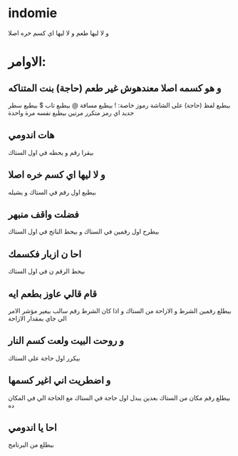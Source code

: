 # indomie
و لا ليها طعم و لا ليها اي كسم خره اصلا

# الاوامر:
## و هو كسمه اصلا معندهوش غير طعم (حاجة) بنت المتناكه
بيطبع لفظ (حاجة) على الشاشة
رموز خاصة:
! بيطبع مسافة
@ بيطبع تاب
$ بيطبع سطر جديد
اي رمز متكرر مرتين بيطبع نفسه مرة واحدة

## هات اندومي
بيقرا رقم و يحطه في اول الستاك

## و لا ليها اي كسم خره اصلا
بيطبع اول رقم في الستاك و يشيله

## فضلت واقف منبهر
بيطرح اول رقمين في الستاك و بيحط الناتج في اول الستاك

## احا ن ازبار فكسمك
بيحط الرقم ن في اول الستاك

## قام قالي عاوز بطعم ايه
بيطلع رقمين الشرط و الازاحة من الستاك
و اذا كان الشرط رقم سالب بيغير مؤشر الامر الي جاي بمقدار الازاحة

## و روحت البيت ولعت كسم النار
بيكرر اول حاجة على الستاك

## و اضطريت اني اغير كسمها
بيطلع رقم مكان من الستاك
بعدين يبدل اول حاجة في الستاك مع الحاجة الي في المكان ده

## احا يا اندومي
بيطلع من البرنامج
